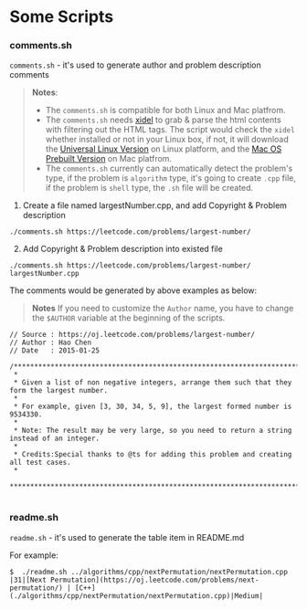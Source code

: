Some Scripts
============

### comments.sh

`comments.sh` - it's used to generate author and problem description comments 

> **Notes**: 
> - The  `comments.sh`  is compatible for both Linux and Mac platfrom.
> - The  `comments.sh`  needs [xidel](http://videlibri.sourceforge.net/xidel.html) to grab & parse the html  contents with filtering out the HTML tags. The script  would check the `xidel`  whether installed or not in your Linux box, if not, it will download the [Universal Linux Version](http://videlibri.sourceforge.net/xidel.html#downloads) on Linux platform, and the [Mac OS Prebuilt Version](https://www.evernote.com/shard/s69/sh/ff1e78f3-a369-4855-b18f-6184ce789c45/f3511927d0fb356ce883835f2eb712e0) on Mac platfrom.
> - The  `comments.sh`  currently can automatically detect the problem's type, if the problem is `algorithm` type, it's going to create `.cpp` file, if the problem is `shell` type, the `.sh` file will be created.

1) Create a file named largestNumber.cpp, and add Copyright & Problem description
```
./comments.sh https://leetcode.com/problems/largest-number/
```

2) Add Copyright & Problem description into existed file
```
./comments.sh https://leetcode.com/problems/largest-number/ largestNumber.cpp
```

The comments would be generated by above examples as below:

> **Notes**
> If you need to customize the `Author` name, you have to change the `$AUTHOR` variable at the beginning of the scripts.

```
// Source : https://oj.leetcode.com/problems/largest-number/
// Author : Hao Chen
// Date   : 2015-01-25

/**********************************************************************************
 *
 * Given a list of non negative integers, arrange them such that they form the largest number.
 *
 * For example, given [3, 30, 34, 5, 9], the largest formed number is 9534330.
 *
 * Note: The result may be very large, so you need to return a string instead of an integer.
 *
 * Credits:Special thanks to @ts for adding this problem and creating all test cases.
 *
 **********************************************************************************/


```

### readme.sh

`readme.sh` - it's used to generate the table item in README.md

For example:

```
$  ./readme.sh ../algorithms/cpp/nextPermutation/nextPermutation.cpp 
|31|[Next Permutation](https://oj.leetcode.com/problems/next-permutation/) | [C++](./algorithms/cpp/nextPermutation/nextPermutation.cpp)|Medium|
```

